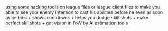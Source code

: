 using some hacking tools on league files or league client files
to make you able to see your enemy intention to cast his abilities before he even as soon as he tries + shows cooldowns + helps you dodge skill shots + make perfect skillshots + get vision in FoW by AI estimation tools